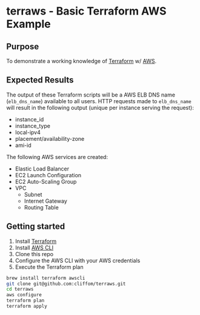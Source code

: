 # terraws - Basic Terraform AWS Example

## Purpose
To demonstrate a working knowledge of [Terraform](https://www.terraform.io/) w/ [AWS](https://aws.amazon.com/).

## Expected Results
The output of these Terraform scripts will be a AWS ELB DNS name (`elb_dns_name`) available to all users. HTTP requests made to `elb_dns_name` will result in the following output (unique per instance serving the request):

* instance_id
* instance_type
* local-ipv4
* placement/availability-zone
* ami-id

The following AWS services are created:

* Elastic Load Balancer
* EC2 Launch Configuration
* EC2 Auto-Scaling Group
* VPC
  * Subnet
  * Internet Gateway
  * Routing Table

## Getting started
1. Install [Terraform](https://www.terraform.io/downloads.html)
2. Install [AWS CLI](http://docs.aws.amazon.com/cli/latest/userguide/installing.html)
3. Clone this repo
4. Configure the AWS CLI with your AWS credentials
5. Execute the Terraform plan

```sh
brew install terraform awscli
git clone git@github.com:cliffom/terraws.git
cd terraws
aws configure
terraform plan
terraform apply
```
